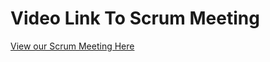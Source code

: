 # Video Link To Scrum Meeting
[View our Scrum Meeting Here](https://vimeo.com/user108075357/review/388505304/c832515e4e)

